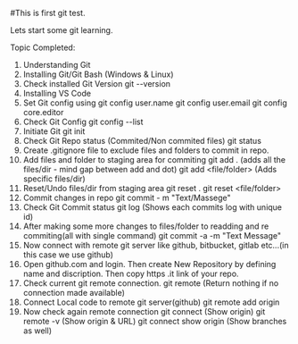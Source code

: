 #This is first git test.

Lets start some git learning.

Topic Completed:

1. Understanding Git
2. Installing Git/Git Bash (Windows & Linux)
3. Check installed Git Version 
    git --version
4. Installing VS Code
5. Set Git config using
    git config user.name
    git config user.email
    git config core.editor
6. Check Git Config
    git config --list
7. Initiate Git
    git init  
8. Check Git Repo status (Commited/Non commited files)
    git status
9. Create .gitignore file to exclude files and folders to commit in repo.
10. Add files and folder to staging area for commiting
        git add . (adds all the files/dir - mind gap between add and dot)
        git add <file/folder> (Adds specific files/dir)
11. Reset/Undo files/dir from staging area
        git reset .
        git reset <file/folder> 
12. Commit changes in repo
        git commit - m "Text/Massege" 
13. Check Git Commit status
        git log
        (Shows each commits log with unique id) 
14. After making some more changes to files/folder to readding and re commiting(all with single command)
        git commit -a -m "Text Message"
15. Now connect with remote git server like github, bitbucket, gitlab etc...(in this case we use github)                                         
16. Open github.com and login. Then create New Repository by defining name and discription. Then copy https .it link of your repo.
17. Check current git remote connection.
        git remote
        (Return nothing if no connection made available)
18. Connect Local code to remote git server(github) 
        git remote add origin <repo link>
19. Now check again remote connection
        git connect (Show origin)
        git remote -v (Show origin & URL)
        git connect show origin (Show branches as well)